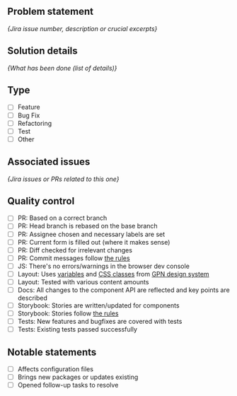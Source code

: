 ## Problem statement

_{Jira issue number, description or crucial excerpts}_

## Solution details

_{What has been done (list of details)}_

## Type
- [ ] Feature
- [ ] Bug Fix
- [ ] Refactoring
- [ ] Test
- [ ] Other

## Associated issues

_{Jira issues or PRs related to this one}_

## Quality control
- [ ] PR: Based on a correct branch
- [ ] PR: Head branch is rebased on the base branch
- [ ] PR: Assignee chosen and necessary labels are set
- [ ] PR: Current form is filled out (where it makes sense)
- [ ] PR: Diff checked for irrelevant changes
- [ ] PR: Commit messages follow [the rules](../docs/commits-style.md)
- [ ] JS: There's no errors/warnings in the browser dev console
- [ ] Layout: Uses [variables](https://github.com/gpn-prototypes/ui-kit/tree/master/src/components/Theme) and [CSS classes](https://github.com/gpn-prototypes/ui-kit/blob/master/src/utils/whitepaper/whitepaper.css) from [GPN design system](https://github.com/gpn-prototypes/ui-kit)
- [ ] Layout: Tested with various content amounts
- [ ] Docs: All changes to the component API are reflected and key points are described
- [ ] Storybook: Stories are written/updated for components
- [ ] Storybook: Stories follow [the rules](https://github.com/gpn-prototypes/vega-ui/blob/master/docs/storybook.md)
- [ ] Tests: New features and bugfixes are covered with tests
- [ ] Tests: Existing tests passed successfully

## Notable statements
- [ ] Affects configuration files
- [ ] Brings new packages or updates existing
- [ ] Opened follow-up tasks to resolve
